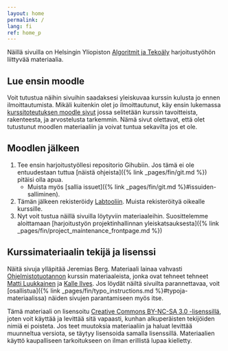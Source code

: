 ```yaml
---
layout: home
permalink: /
lang: fi
ref: home_p
---
```


Näillä sivuilla on Helsingin Yliopiston [Algoritmit ja Tekoäly](https://studies.helsinki.fi/kurssit/opintojakso/otm-3d27dcc5-f7b5-4eec-b5db-53217aee3918/TKT20010) harjoitustyöhön liittyvää materiaalia. 

## Lue ensin moodle
Voit tutustua näihin sivuihin saadaksesi yleiskuvaa kurssin kulusta jo 
ennen ilmoittautumista. Mikäli kuitenkin olet jo ilmoittautunut, käy ensin lukemassa 
[kurssitoteutuksen moodle sivut]({{site.moodle}}) jossa selitetään kurssin tavoitteista, rakenteesta, ja arvostelusta tarkemmin. 
Nämä sivut olettavat, että olet tutustunut moodlen materiaaliin ja voivat tuntua sekavilta jos et ole.

## Moodlen jälkeen
1. Tee ensin harjoitustyöllesi repositorio Gihubiin. Jos tämä ei ole entuudestaan tuttua [näistä ohjeista]({% link _pages/fin/git.md %}) pitäisi olla apua. 
    - Muista myös [sallia issuet]({% link _pages/fin/git.md %}#issuiden-salliminen).
1. Tämän jälkeen rekisteröidy [Labtooliin](https://study.cs.helsinki.fi/labtool/). Muista rekisteröityä oikealle kurssille.
1. Nyt voit tustua näillä sivuilla löytyviin materiaaleihin. Suosittelemme aloittamaan [harjoitustyön projektinhallinnan yleiskatsauksesta]({% link _pages/fin/project_maintenance_frontpage.md %})

## Kurssimateriaalin tekijä ja lisenssi

Näitä sivuja ylläpitää Jeremias Berg. Materiaali lainaa vahvasti [Ohjelmistotuotannon](https://ohjelmistotuotanto-hy.github.io/) kurssin materiaaleista,
jonka ovat tehneet tehneet <a href="https://github.com/mluukkai">Matti Luukkainen</a> ja <a href="https://github.com/Kaltsoon">Kalle Ilves</a>. 
Jos löydät näiltä sivuilta parannettavaa, voit [osallistua]({% link _pages/fin/typo_instructions.md %}#typoja-materiaalissa) näiden sivujen parantamiseen myös itse.

Tämä materiaali on lisensoitu <a rel="license" href="https://creativecommons.org/licenses/by-nc-sa/3.0/">Creative Commons BY-NC-SA 3.0 -lisenssillä</a>, joten voit käyttää ja levittää sitä vapaasti, kunhan alkuperäisten tekijöiden nimiä ei poisteta. Jos teet muutoksia materiaaliin ja haluat levittää muunneltua versiota, se täytyy lisensoida samalla lisenssillä. Materiaalien käyttö kaupalliseen tarkoitukseen on ilman erillistä lupaa kielletty.

